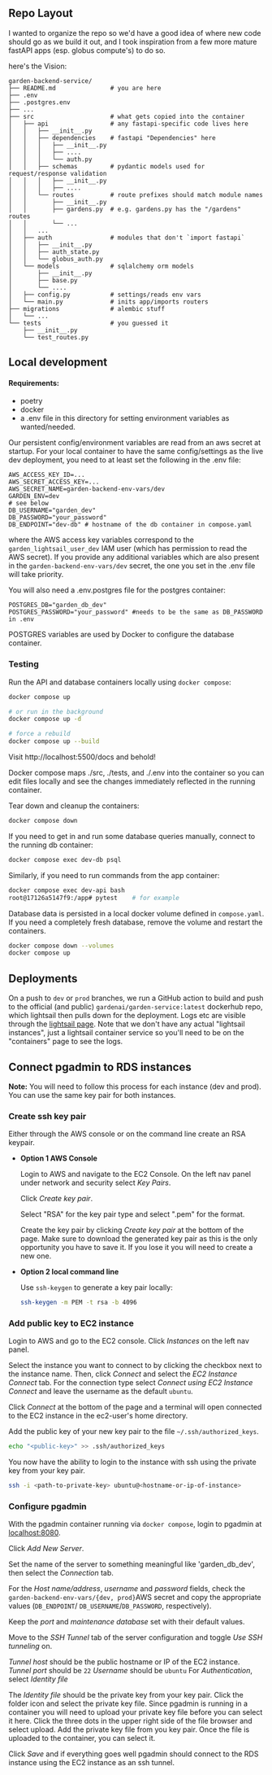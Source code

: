 ## Repo Layout
I wanted to organize the repo so we'd have a good idea of where new code should go as we build it out, and I took inspiration from a few more mature fastAPI apps (esp. globus compute's) to do so.

here's the Vision:
```
garden-backend-service/
├── README.md               # you are here
├── .env
├── .postgres.env
├── ...
├── src                     # what gets copied into the container
│   ├── api                 # any fastapi-specific code lives here
│   │   ├── __init__.py
│   │   ├── dependencies    # fastapi "Dependencies" here
│   │   │   ├── __init__.py
│   │   │   ├── ....
│   │   │   └── auth.py
│   │   ├── schemas         # pydantic models used for request/response validation
│   │   │   ├── __init__.py
│   │   │   ├── ....
│   │   └── routes          # route prefixes should match module names
│   │       ├── __init__.py
│   │       ├── gardens.py  # e.g. gardens.py has the "/gardens" routes
│   │       └── ...
│   │   ...
│   ├── auth                # modules that don't `import fastapi`
│   │   ├── __init__.py
│   │   ├── auth_state.py
│   │   └── globus_auth.py
│   └── models              # sqlalchemy orm models
│       ├── __init__.py
│       ├── base.py
│       └── ....
│   ├── config.py           # settings/reads env vars
│   └── main.py             # inits app/imports routers
├── migrations              # alembic stuff
│   └── ...
└── tests                   # you guessed it
    ├── __init__.py
    └── test_routes.py
```

## Local development

#### Requirements:
- poetry
- docker
- a .env file in this directory for setting environment variables as wanted/needed.

Our persistent config/environment variables are read from an aws secret at startup. For your local container to have the same config/settings as the live dev deployment, you need to at least set the following in the .env file:

    AWS_ACCESS_KEY_ID=...
    AWS_SECRET_ACCESS_KEY=...
    AWS_SECRET_NAME=garden-backend-env-vars/dev
    GARDEN_ENV=dev
    # see below
    DB_USERNAME="garden_dev"
    DB_PASSWORD="your_password"
    DB_ENDPOINT="dev-db" # hostname of the db container in compose.yaml


where the AWS access key variables correspond to the `garden_lightsail_user_dev` IAM user (which has permission to read the AWS secret). If you provide any additional variables which are also present in the `garden-backend-env-vars/dev` secret, the one you set in the .env file will take priority.

You will also need a .env.postgres file for the postgres container:

    POSTGRES_DB="garden_db_dev"
    POSTGRES_PASSWORD="your_password" #needs to be the same as DB_PASSWORD in .env

POSTGRES variables are used by Docker to configure the database container.

### Testing
Run the API and database containers locally using `docker compose`:

``` sh
docker compose up

# or run in the background
docker compose up -d

# force a rebuild
docker compose up --build
```

Visit http://localhost:5500/docs and behold!

Docker compose maps ./src, ./tests, and ./.env into the container so you can edit files locally
and see the changes immediately reflected in the running container.

Tear down and cleanup the containers:
``` sh
docker compose down
```

If you need to get in and run some database queries manually, connect to the running db container:

``` sh
docker compose exec dev-db psql
```

Similarly, if you need to run commands from the app container:

``` sh
docker compose exec dev-api bash
root@17126a5147f9:/app# pytest    # for example
```

Database data is persisted in a local docker volume defined in `compose.yaml`. If you need a completely fresh
database, remove the volume and restart the containers.
``` sh
docker compose down --volumes
docker compose up
```

## Deployments
On a push to `dev` or `prod` branches, we run a GitHub action to build and push to the official (and public) `gardenai/garden-service:latest` dockerhub repo, which lightsail then pulls down for the deployment. Logs etc are visible through the [lightsail page](https://lightsail.aws.amazon.com/ls/webapp/home/containers). Note that we don't have any actual "lightsail instances", just a lightsail container service so you'll need to be on the "containers" page to see the logs.


## Connect pgadmin to RDS instances

**Note:** You will need to follow this process for each instance (dev and prod). You can
use the same key pair for both instances.

### **Create ssh key pair**

Either through the AWS console or on the command line create an RSA
keypair.

- **Option 1 AWS Console**

  Login to AWS and navigate to the EC2 Console. On the left nav panel
  under network and security select *Key Pairs*.

  Click *Create key pair*.

  Select "RSA" for the key pair type and select ".pem" for the format.

  Create the key pair by clicking *Create key pair* at the bottom of
  the page. Make sure to download the generated key pair as this is
  the only opportunity you have to save it. If you lose it you will
  need to create a new one.

- **Option 2 local command line**

  Use `ssh-keygen` to generate a key pair locally:

  ```sh
  ssh-keygen -m PEM -t rsa -b 4096
  ```

### **Add public key to EC2 instance**

Login to AWS and go to the EC2 console. Click *Instances* on the
left nav panel.

Select the instance you want to connect to by clicking the
checkbox next to the instance name. Then, click *Connect* and select
the *EC2 Instance Connect* tab. For the connection type select
*Connect using EC2 Instance Connect* and leave the username as the
default `ubuntu`.

Click *Connect* at the bottom of the page and a terminal will open
connected to the EC2 instance in the ec2-user's home directory.

Add the public key of your new key pair to the file
`~/.ssh/authorized_keys`.

``` sh
echo "<public-key>" >> .ssh/authorized_keys
```
You now have the ability to login to the instance with ssh using the
private key from your key pair.

``` sh
ssh -i <path-to-private-key> ubuntu@<hostname-or-ip-of-instance>
```

### **Configure pgadmin**

With the pgadmin container running via `docker compose`, login to
pgadmin at [localhost:8080](http://localhost:8080/).

Click *Add New Server*.

Set the name of the server to something meaningful like
'garden_db_dev', then select the *Connection* tab.

For the *Host name/address*, *username* and *password* fields, check the `garden-backend-env-vars/{dev, prod}`AWS secret and copy the appropriate values (`DB_ENDPOINT`/ `DB_USERNAME`/`DB_PASSWORD`, respectively).

Keep the *port* and *maintenance database* set with their default values.

Move to the *SSH Tunnel* tab of the server configuration and toggle
*Use SSH tunneling* on.

*Tunnel host* should be the public hostname or IP of the EC2 instance.
*Tunnel port* should be `22`
*Username* should be `ubuntu`
For *Authentication*, select *Identity file*

The *Identity file* should be the private key from your key
pair. Click the folder icon and select the private key file. Since
pgadmin is running in a container you will need to upload your private
key file before you can select it here. Click the three dots in the
upper right side of the file browser and select upload. Add the
private key file from you key pair. Once the file is uploaded to the
container, you can select it.

Click *Save* and if everything goes well pgadmin should connect to the
RDS instance using the EC2 instance as an ssh tunnel.
